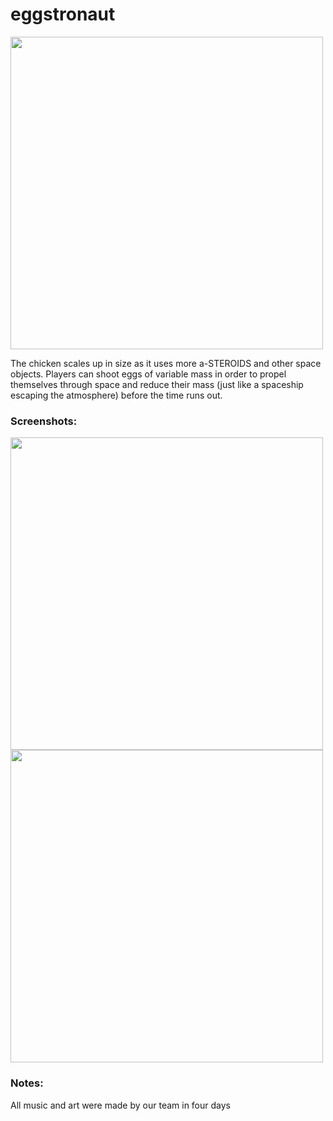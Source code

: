 # eggstronaut
<img src="https://github.com/user-attachments/assets/fc906cae-fb75-4ec4-bc2a-da6662f67481" width="500">

The chicken scales up in size as it uses more a-STEROIDS and other space objects. Players can shoot eggs of variable mass in order to propel themselves through space and reduce their mass (just like a spaceship escaping the atmosphere) before the time runs out.
### Screenshots:
<img src="https://github.com/user-attachments/assets/83cd1956-26bd-4644-a216-d6e9bbc85f0b" width="500">
<img src="https://github.com/user-attachments/assets/9e97805e-6265-40a1-91d9-c772109b89ce" width="500">

### Notes:
All music and art were made by our team in four days
